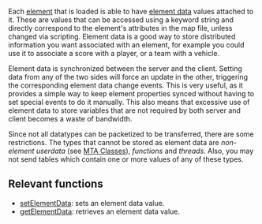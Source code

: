Each [element](/docs/element.md "wikilink") that is loaded is able to have [element data](/docs/element_data.md "wikilink") values attached to it. These are values that can be accessed using a keyword string and directly correspond to the element's attributes in the map file, unless changed via scripting. Element data is a good way to store distributed information you want associated with an element, for example you could use it to associate a score with a player, or a team with a vehicle.

Element data is synchronized between the server and the client. Setting data from any of the two sides will force an update in the other, triggering the corresponding element data change events. This is very useful, as it provides a simple way to keep element properties synced without having to set special events to do it manually. This also means that excessive use of element data to store variables that are not required by both server and client becomes a waste of bandwidth.

Since not all datatypes can be packetized to be transferred, there are some restrictions. The types that cannot be stored as element data are *non-element userdata* (see [MTA Classes](/docs/mta_classes.md "wikilink")), *functions* and *threads*. Also, you may not send tables which contain one or more values of any of these types.

Relevant functions
------------------

-   [setElementData](/docs/setelementdata.md "wikilink"): sets an element data value.
-   [getElementData](/docs/getelementdata.md "wikilink"): retrieves an element data value.
